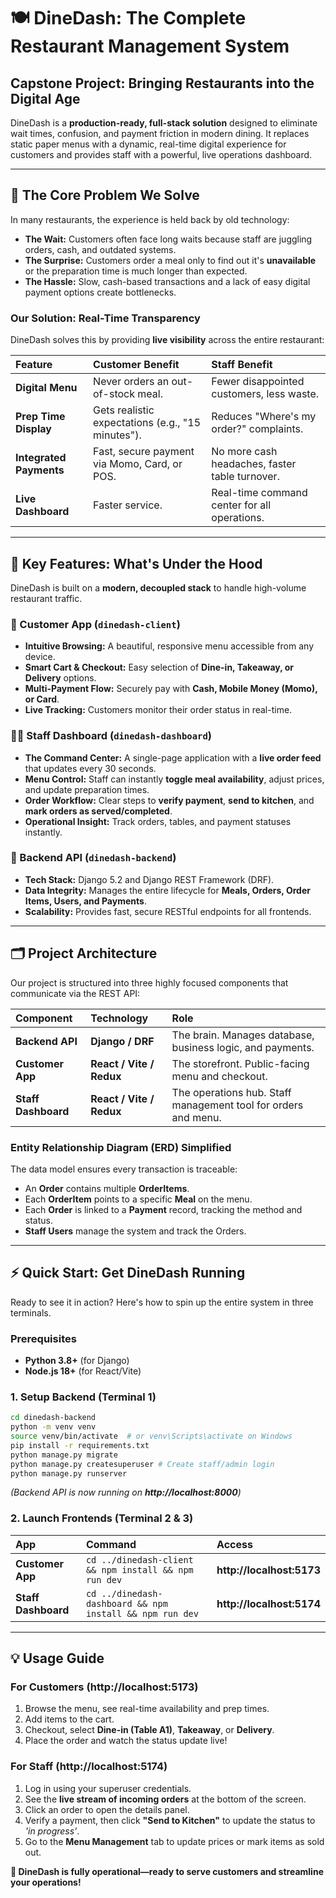 

# 🍽️ DineDash: The Complete Restaurant Management System

## Capstone Project: Bringing Restaurants into the Digital Age

DineDash is a **production-ready, full-stack solution** designed to eliminate wait times, confusion, and payment friction in modern dining. It replaces static paper menus with a dynamic, real-time digital experience for customers and provides staff with a powerful, live operations dashboard.

-----

## 🎯 The Core Problem We Solve

In many restaurants, the experience is held back by old technology:

  * **The Wait:** Customers often face long waits because staff are juggling orders, cash, and outdated systems.
  * **The Surprise:** Customers order a meal only to find out it's **unavailable** or the preparation time is much longer than expected.
  * **The Hassle:** Slow, cash-based transactions and a lack of easy digital payment options create bottlenecks.

### **Our Solution: Real-Time Transparency**

DineDash solves this by providing **live visibility** across the entire restaurant:

| Feature | Customer Benefit | Staff Benefit |
| :--- | :--- | :--- |
| **Digital Menu** | Never orders an out-of-stock meal. | Fewer disappointed customers, less waste. |
| **Prep Time Display** | Gets realistic expectations (e.g., "15 minutes"). | Reduces "Where's my order?" complaints. |
| **Integrated Payments** | Fast, secure payment via Momo, Card, or POS. | No more cash headaches, faster table turnover. |
| **Live Dashboard** | Faster service. | Real-time command center for all operations. |

-----

## 🚀 Key Features: What's Under the Hood

DineDash is built on a **modern, decoupled stack** to handle high-volume restaurant traffic.

### **👥 Customer App** (`dinedash-client`)

  * **Intuitive Browsing:** A beautiful, responsive menu accessible from any device.
  * **Smart Cart & Checkout:** Easy selection of **Dine-in, Takeaway, or Delivery** options.
  * **Multi-Payment Flow:** Securely pay with **Cash, Mobile Money (Momo), or Card**.
  * **Live Tracking:** Customers monitor their order status in real-time.

### **👨‍🍳 Staff Dashboard** (`dinedash-dashboard`)

  * **The Command Center:** A single-page application with a **live order feed** that updates every 30 seconds.
  * **Menu Control:** Staff can instantly **toggle meal availability**, adjust prices, and update preparation times.
  * **Order Workflow:** Clear steps to **verify payment**, **send to kitchen**, and **mark orders as served/completed**.
  * **Operational Insight:** Track orders, tables, and payment statuses instantly.

### **🔧 Backend API** (`dinedash-backend`)

  * **Tech Stack:** Django 5.2 and Django REST Framework (DRF).
  * **Data Integrity:** Manages the entire lifecycle for **Meals, Orders, Order Items, Users, and Payments**.
  * **Scalability:** Provides fast, secure RESTful endpoints for all frontends.

-----

## 🗂️ Project Architecture

Our project is structured into three highly focused components that communicate via the REST API:

| Component | Technology | Role |
| :--- | :--- | :--- |
| **Backend API** | **Django / DRF** | The brain. Manages database, business logic, and payments. |
| **Customer App** | **React / Vite / Redux** | The storefront. Public-facing menu and checkout. |
| **Staff Dashboard** | **React / Vite / Redux** | The operations hub. Staff management tool for orders and menu. |

### **Entity Relationship Diagram (ERD) Simplified**

The data model ensures every transaction is traceable:

  * An **Order** contains multiple **OrderItems**.
  * Each **OrderItem** points to a specific **Meal** on the menu.
  * Each **Order** is linked to a **Payment** record, tracking the method and status.
  * **Staff Users** manage the system and track the Orders.

-----

## ⚡ Quick Start: Get DineDash Running

Ready to see it in action? Here's how to spin up the entire system in three terminals.

### **Prerequisites**

  * **Python 3.8+** (for Django)
  * **Node.js 18+** (for React/Vite)

### **1. Setup Backend (Terminal 1)**

```bash
cd dinedash-backend
python -m venv venv
source venv/bin/activate  # or venv\Scripts\activate on Windows
pip install -r requirements.txt
python manage.py migrate
python manage.py createsuperuser # Create staff/admin login
python manage.py runserver
```

*(Backend API is now running on **http://localhost:8000**)*

### **2. Launch Frontends (Terminal 2 & 3)**

| App | Command | Access |
| :--- | :--- | :--- |
| **Customer App** | `cd ../dinedash-client && npm install && npm run dev` | **http://localhost:5173** |
| **Staff Dashboard** | `cd ../dinedash-dashboard && npm install && npm run dev` | **http://localhost:5174** |

-----

## 💡 Usage Guide

### **For Customers (http://localhost:5173)**

1.  Browse the menu, see real-time availability and prep times.
2.  Add items to the cart.
3.  Checkout, select **Dine-in (Table A1)**, **Takeaway**, or **Delivery**.
4.  Place the order and watch the status update live\!

### **For Staff (http://localhost:5174)**

1.  Log in using your superuser credentials.
2.  See the **live stream of incoming orders** at the bottom of the screen.
3.  Click an order to open the details panel.
4.  Verify a payment, then click **"Send to Kitchen"** to update the status to *'in progress'*.
5.  Go to the **Menu Management** tab to update prices or mark items as sold out.

**🎉 DineDash is fully operational—ready to serve customers and streamline your operations\!**
